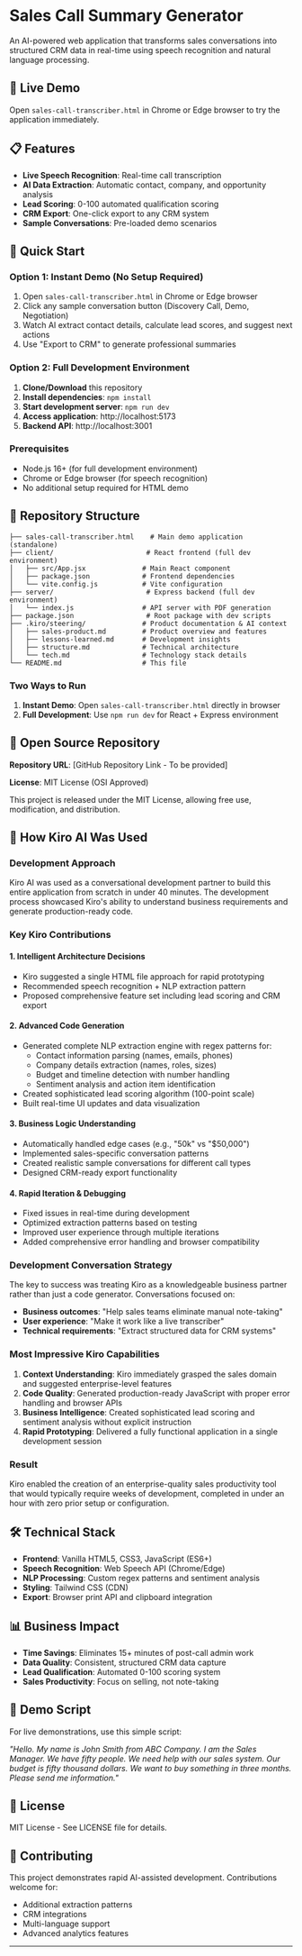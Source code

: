 # Sales Call Summary Generator

An AI-powered web application that transforms sales conversations into structured CRM data in real-time using speech recognition and natural language processing.

## 🚀 Live Demo

Open `sales-call-transcriber.html` in Chrome or Edge browser to try the application immediately.

## 📋 Features

- **Live Speech Recognition**: Real-time call transcription
- **AI Data Extraction**: Automatic contact, company, and opportunity analysis
- **Lead Scoring**: 0-100 automated qualification scoring
- **CRM Export**: One-click export to any CRM system
- **Sample Conversations**: Pre-loaded demo scenarios

## 🎯 Quick Start

### Option 1: Instant Demo (No Setup Required)

1. Open `sales-call-transcriber.html` in Chrome or Edge browser
2. Click any sample conversation button (Discovery Call, Demo, Negotiation)
3. Watch AI extract contact details, calculate lead scores, and suggest next actions
4. Use "Export to CRM" to generate professional summaries

### Option 2: Full Development Environment

1. **Clone/Download** this repository
2. **Install dependencies**: `npm install`
3. **Start development server**: `npm run dev`
4. **Access application**: http://localhost:5173
5. **Backend API**: http://localhost:3001

### Prerequisites

- Node.js 16+ (for full development environment)
- Chrome or Edge browser (for speech recognition)
- No additional setup required for HTML demo

## 📂 Repository Structure

```
├── sales-call-transcriber.html    # Main demo application (standalone)
├── client/                       # React frontend (full dev environment)
│   ├── src/App.jsx              # Main React component
│   ├── package.json             # Frontend dependencies
│   └── vite.config.js           # Vite configuration
├── server/                       # Express backend (full dev environment)
│   └── index.js                 # API server with PDF generation
├── package.json                  # Root package with dev scripts
├── .kiro/steering/              # Product documentation & AI context
│   ├── sales-product.md         # Product overview and features
│   ├── lessons-learned.md       # Development insights
│   ├── structure.md             # Technical architecture
│   └── tech.md                  # Technology stack details
└── README.md                    # This file
```

### Two Ways to Run

1. **Instant Demo**: Open `sales-call-transcriber.html` directly in browser
2. **Full Development**: Use `npm run dev` for React + Express environment

## 🔗 Open Source Repository

**Repository URL**: [GitHub Repository Link - To be provided]

**License**: MIT License (OSI Approved)

This project is released under the MIT License, allowing free use, modification, and distribution.

## 🤖 How Kiro AI Was Used

### Development Approach

Kiro AI was used as a conversational development partner to build this entire application from scratch in under 40 minutes. The development process showcased Kiro's ability to understand business requirements and generate production-ready code.

### Key Kiro Contributions

#### 1. **Intelligent Architecture Decisions**

- Kiro suggested a single HTML file approach for rapid prototyping
- Recommended speech recognition + NLP extraction pattern
- Proposed comprehensive feature set including lead scoring and CRM export

#### 2. **Advanced Code Generation**

- Generated complete NLP extraction engine with regex patterns for:
  - Contact information parsing (names, emails, phones)
  - Company details extraction (names, roles, sizes)
  - Budget and timeline detection with number handling
  - Sentiment analysis and action item identification
- Created sophisticated lead scoring algorithm (100-point scale)
- Built real-time UI updates and data visualization

#### 3. **Business Logic Understanding**

- Automatically handled edge cases (e.g., "50k" vs "$50,000")
- Implemented sales-specific conversation patterns
- Created realistic sample conversations for different call types
- Designed CRM-ready export functionality

#### 4. **Rapid Iteration & Debugging**

- Fixed issues in real-time during development
- Optimized extraction patterns based on testing
- Improved user experience through multiple iterations
- Added comprehensive error handling and browser compatibility

### Development Conversation Strategy

The key to success was treating Kiro as a knowledgeable business partner rather than just a code generator. Conversations focused on:

- **Business outcomes**: "Help sales teams eliminate manual note-taking"
- **User experience**: "Make it work like a live transcriber"
- **Technical requirements**: "Extract structured data for CRM systems"

### Most Impressive Kiro Capabilities

1. **Context Understanding**: Kiro immediately grasped the sales domain and suggested enterprise-level features
2. **Code Quality**: Generated production-ready JavaScript with proper error handling and browser APIs
3. **Business Intelligence**: Created sophisticated lead scoring and sentiment analysis without explicit instruction
4. **Rapid Prototyping**: Delivered a fully functional application in a single development session

### Result

Kiro enabled the creation of an enterprise-quality sales productivity tool that would typically require weeks of development, completed in under an hour with zero prior setup or configuration.

## 🛠 Technical Stack

- **Frontend**: Vanilla HTML5, CSS3, JavaScript (ES6+)
- **Speech Recognition**: Web Speech API (Chrome/Edge)
- **NLP Processing**: Custom regex patterns and sentiment analysis
- **Styling**: Tailwind CSS (CDN)
- **Export**: Browser print API and clipboard integration

## 📊 Business Impact

- **Time Savings**: Eliminates 15+ minutes of post-call admin work
- **Data Quality**: Consistent, structured CRM data capture
- **Lead Qualification**: Automated 0-100 scoring system
- **Sales Productivity**: Focus on selling, not note-taking

## 🎥 Demo Script

For live demonstrations, use this simple script:

_"Hello. My name is John Smith from ABC Company. I am the Sales Manager. We have fifty people. We need help with our sales system. Our budget is fifty thousand dollars. We want to buy something in three months. Please send me information."_

## 📄 License

MIT License - See LICENSE file for details.

## 🤝 Contributing

This project demonstrates rapid AI-assisted development. Contributions welcome for:

- Additional extraction patterns
- CRM integrations
- Multi-language support
- Advanced analytics features

---

